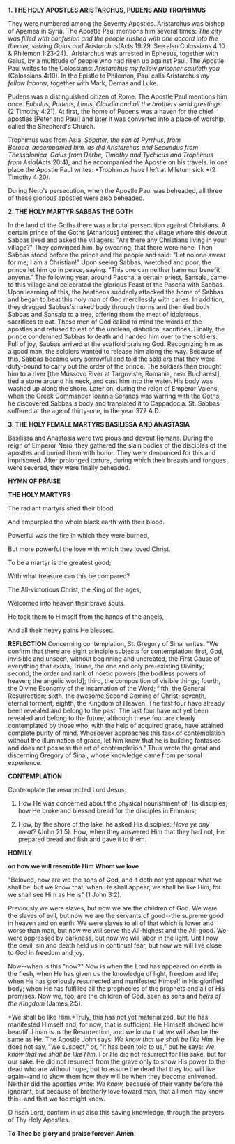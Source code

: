 
**1. THE HOLY APOSTLES ARISTARCHUS, PUDENS AND TROPHIMUS**

They were numbered among the Seventy Apostles. Aristarchus was bishop of Apamea in Syria. The Apostle Paul mentions him several times: *The city was filled with confusion and the people rushed with one accord into the theater, seizing Gaius and Aristarchus*(Acts 19:29. See also Colossians 4:10 &amp; Philemon 1:23-24).  Aristarchus was arrested in Ephesus, together with Gaius, by a multitude of people who had risen up against Paul. The Apostle Paul writes to the Colossians: *Aristarchus my fellow prisoner saluteth you* (Colossians 4:10). In the Epistle to Philemon, Paul calls Aristarchus *my fellow laborer,* together with Mark, Demas and Luke.

Pudens was a distinguished citizen of Rome. The Apostle Paul mentions him once. *Eubulus, Pudens, Linus, Claudia and all the brothers send greetings* (2 Timothy 4:21). At first, the home of Pudens was a haven for the chief apostles [Peter and Paul] and later it was converted into a place of worship, called the Shepherd's Church.

Trophimus was from Asia. *Sopater, the son of Pyrrhus, from Beroea, accompanied him, as did Aristarchus and Secundus from Thessalonica, Gaius from Derbe, Timothy and Tychicus and Trophimus from Asia*(Acts 20:4), and he accompanied the Apostle on his travels. In one place the Apostle Paul writes: *Trophimus have I left at Miletum sick *(2 Timothy 4:20).

During Nero's persecution, when the Apostle Paul was beheaded, all three of these glorious apostles were also beheaded.

**2. THE HOLY MARTYR SABBAS THE GOTH**

In the land of the Goths there was a brutal persecution against Christians. A certain prince of the Goths [Atharidus] entered the village where this devout Sabbas lived and asked the villagers: "Are there any Christians living in your village?" They convinced him, by swearing, that there were none. Then Sabbas stood before the prince and the people and said: "Let no one swear for me; I am a Christian!" Upon seeing Sabbas, wretched and poor, the prince let him go in peace, saying: "This one can neither harm nor benefit anyone." The following year, around Pascha, a certain priest, Sansala, came to this village and celebrated the glorious Feast of the Pascha with Sabbas. Upon learning of this, the heathens suddenly attacked the home of Sabbas and began to beat this holy man of God mercilessly with canes. In addition, they dragged Sabbas's naked body through thorns and then tied both Sabbas and Sansala to a tree, offering them the meat of idolatrous sacrifices to eat. These men of God called to mind the words of the apostles and refused to eat of the unclean, diabolical sacrifices. Finally, the prince condemned Sabbas to death and handed him over to the soldiers. Full of joy, Sabbas arrived at the scaffold praising God. Recognizing him as a good man, the soldiers wanted to release him along the way. Because of this, Sabbas became very sorrowful and told the soldiers that they were duty-bound to carry out the order of the prince. The soldiers then brought him to a river [the Mussovo River at Targoviste, Romania, near Bucharest], tied a stone around his neck, and cast him into the water. His body was washed up along the shore. Later on, during the reign of Emperor Valens, when the Greek Commander Ioannis Soranos was warring with the Goths, he discovered Sabbas's body and translated it to Cappadocia. St. Sabbas suffered at the age of thirty-one, in the year 372 A.D.

**3. THE HOLY FEMALE MARTYRS BASILISSA AND ANASTASIA**

Basilissa and Anastasia were two pious and devout Romans. During the reign of Emperor Nero, they gathered the slain bodies of the disciples of the apostles and buried them with honor. They were denounced for this and imprisoned. After prolonged torture, during which their breasts and tongues were severed, they were finally beheaded.



**HYMN OF PRAISE**

**THE HOLY MARTYRS**

The radiant martyrs shed their blood

And empurpled the whole black earth with their blood.

Powerful was the fire in which they were burned,

But more powerful the love with which they loved Christ.

To be a martyr is the greatest good;

With what treasure can this be compared?

The All-victorious Christ, the King of the ages,

Welcomed into heaven their brave souls.

He took them to Himself from the hands of the angels,

And all their heavy pains He blessed.


**REFLECTION**
Concerning contemplation, St. Gregory of Sinai writes: "We confirm that there are eight principle subjects for contemplation: first, God, invisible and unseen, without beginning and uncreated, the First Cause of everything that exists, Triune, the one and only pre-existing Divinity; second, the order and rank of noetic powers [the bodiless powers of heaven; the angelic world]; third, the composition of visible things; fourth, the Divine Economy of the Incarnation of the Word; fifth, the General Resurrection; sixth, the awesome Second Coming of Christ; seventh, eternal torment; eighth, the Kingdom of Heaven. The first four have already been revealed and belong to the past. The last four have not yet been revealed and belong to the future, although these four are clearly contemplated by those who, with the help of acquired grace, have attained complete purity of mind. Whosoever approaches this task of contemplation without the illumination of grace, let him know that he is building fantasies and does not possess the art of contemplation." Thus wrote the great and discerning Gregory of Sinai, whose knowledge came from personal experience.

**CONTEMPLATION**

Contemplate the resurrected Lord Jesus:

1.  How He was concerned about the physical nourishment of His disciples; how He broke and blessed bread for the disciples in Emmaus;

1.  How, by the shore of the lake, he asked His disciples: *Have ye any meat?* (John 21:5). How, when they answered Him that they had not, He prepared bread and fish and gave it to them.



**HOMILY**

**on how we will resemble Him Whom we love**

"Beloved, now are we the sons of God, and it doth not yet appear what we shall be: but we know that, when He shall appear, we shall be like Him; for we shall see Him as He is" (1 John 3:2).

Previously we were slaves, but now we are the children of God. We were the slaves of evil, but now we are the servants of good--the supreme good in heaven and on earth. We were slaves to all of that which is lower and worse than man, but now we will serve the All-highest and the All-good. We were oppressed by darkness, but now we will labor in the light. Until now the devil, sin and death held us in continual fear, but now we will live close to God in freedom and joy.

Now--when is this "now?" Now is when the Lord has appeared on earth in the flesh, when He has given us the knowledge of light, freedom and life; when He has gloriously resurrected and manifested Himself in His glorified body; when He has fulfilled all the prophecies of the prophets and all of His promises. Now we, too, are the children of God, seen as sons and *heirs of the Kingdom* (James 2:5).

*We shall be like Him.*Truly, this has not yet materialized, but He has manifested Himself and, for now, that is sufficient. He Himself showed how beautiful man is in the Resurrection, and we know that we will also be the same as He. The Apostle John says: *We know that we shall be like Him.* He does not say, "We suspect," or, "It has been told to us," but he says: *We know that we shall be like Him.* For He did not resurrect for His sake, but for our sake. He did not resurrect from the grave only to show His power to the dead who are without hope, but to assure the dead that they too will live again--and to show them how they will be when they become enlivened. Neither did the apostles write: *We know,* because of their vanity before the ignorant, but because of brotherly love toward man, that all men may know this--and that we too might know.

O risen Lord, confirm in us also this saving knowledge, through the prayers of Thy Holy Apostles.

**To Thee be glory and praise forever. Amen.**

 
